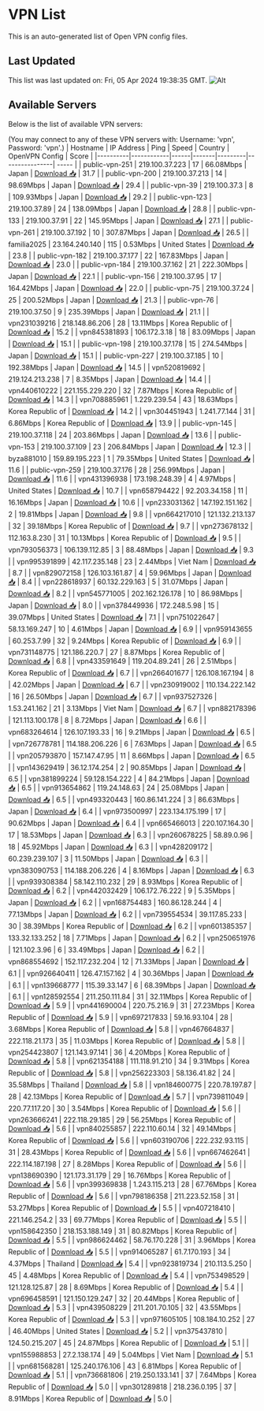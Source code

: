 # VPN List

This is an auto-generated list of Open VPN config files.

## Last Updated

This list was last updated on: Fri, 05 Apr 2024 19:38:35 GMT.
![Alt](https://repobeats.axiom.co/api/embed/186b98318ef1479477931607c1ad7d823f12451f.svg "Repobeats analytics image")

## Available Servers

Below is the list of available VPN servers:

(You may connect to any of these VPN servers with: Username: 'vpn', Password: 'vpn'.)
| Hostname | IP Address | Ping | Speed | Country | OpenVPN Config | Score |
|----------|------------|------|-------|---------|----------------| ----- |
| public-vpn-251 | 219.100.37.223 | 17 | 66.08Mbps | Japan | [Download 📥](./configs/server_0_JP.ovpn) | 31.7 |
| public-vpn-200 | 219.100.37.213 | 14 | 98.69Mbps | Japan | [Download 📥](./configs/server_1_JP.ovpn) | 29.4 |
| public-vpn-39 | 219.100.37.3 | 8 | 109.93Mbps | Japan | [Download 📥](./configs/server_2_JP.ovpn) | 29.2 |
| public-vpn-123 | 219.100.37.89 | 24 | 138.09Mbps | Japan | [Download 📥](./configs/server_3_JP.ovpn) | 28.8 |
| public-vpn-133 | 219.100.37.91 | 22 | 145.95Mbps | Japan | [Download 📥](./configs/server_4_JP.ovpn) | 27.1 |
| public-vpn-261 | 219.100.37.192 | 10 | 307.87Mbps | Japan | [Download 📥](./configs/server_5_JP.ovpn) | 26.5 |
| familia2025 | 23.164.240.140 | 115 | 0.53Mbps | United States | [Download 📥](./configs/server_6_US.ovpn) | 23.8 |
| public-vpn-182 | 219.100.37.177 | 22 | 167.83Mbps | Japan | [Download 📥](./configs/server_7_JP.ovpn) | 23.0 |
| public-vpn-184 | 219.100.37.162 | 21 | 222.30Mbps | Japan | [Download 📥](./configs/server_8_JP.ovpn) | 22.1 |
| public-vpn-156 | 219.100.37.95 | 17 | 164.42Mbps | Japan | [Download 📥](./configs/server_9_JP.ovpn) | 22.0 |
| public-vpn-75 | 219.100.37.24 | 25 | 200.52Mbps | Japan | [Download 📥](./configs/server_10_JP.ovpn) | 21.3 |
| public-vpn-76 | 219.100.37.50 | 9 | 235.39Mbps | Japan | [Download 📥](./configs/server_11_JP.ovpn) | 21.1 |
| vpn231039216 | 218.148.86.206 | 28 | 13.11Mbps | Korea Republic of | [Download 📥](./configs/server_12_KR.ovpn) | 15.2 |
| vpn845381893 | 106.172.3.18 | 18 | 83.09Mbps | Japan | [Download 📥](./configs/server_13_JP.ovpn) | 15.1 |
| public-vpn-198 | 219.100.37.178 | 15 | 274.54Mbps | Japan | [Download 📥](./configs/server_14_JP.ovpn) | 15.1 |
| public-vpn-227 | 219.100.37.185 | 10 | 192.38Mbps | Japan | [Download 📥](./configs/server_15_JP.ovpn) | 14.5 |
| vpn520819692 | 219.124.213.238 | 7 | 8.35Mbps | Japan | [Download 📥](./configs/server_16_JP.ovpn) | 14.4 |
| vpn440610222 | 221.155.229.220 | 32 | 7.87Mbps | Korea Republic of | [Download 📥](./configs/server_17_KR.ovpn) | 14.3 |
| vpn708885961 | 1.229.239.54 | 43 | 18.63Mbps | Korea Republic of | [Download 📥](./configs/server_18_KR.ovpn) | 14.2 |
| vpn304451943 | 1.241.77.144 | 31 | 6.86Mbps | Korea Republic of | [Download 📥](./configs/server_19_KR.ovpn) | 13.9 |
| public-vpn-145 | 219.100.37.118 | 24 | 203.86Mbps | Japan | [Download 📥](./configs/server_20_JP.ovpn) | 13.6 |
| public-vpn-153 | 219.100.37.109 | 23 | 206.84Mbps | Japan | [Download 📥](./configs/server_21_JP.ovpn) | 12.3 |
| byza881010 | 159.89.195.223 | 1 | 79.35Mbps | United States | [Download 📥](./configs/server_22_US.ovpn) | 11.6 |
| public-vpn-259 | 219.100.37.176 | 28 | 256.99Mbps | Japan | [Download 📥](./configs/server_23_JP.ovpn) | 11.6 |
| vpn431396938 | 173.198.248.39 | 4 | 4.97Mbps | United States | [Download 📥](./configs/server_24_US.ovpn) | 10.7 |
| vpn658794422 | 92.203.34.158 | 11 | 16.16Mbps | Japan | [Download 📥](./configs/server_25_JP.ovpn) | 10.6 |
| vpn233031362 | 147.192.151.162 | 2 | 19.81Mbps | Japan | [Download 📥](./configs/server_26_JP.ovpn) | 9.8 |
| vpn664217010 | 121.132.213.137 | 32 | 39.18Mbps | Korea Republic of | [Download 📥](./configs/server_27_KR.ovpn) | 9.7 |
| vpn273678132 | 112.163.8.230 | 31 | 10.13Mbps | Korea Republic of | [Download 📥](./configs/server_28_KR.ovpn) | 9.5 |
| vpn793056373 | 106.139.112.85 | 3 | 88.48Mbps | Japan | [Download 📥](./configs/server_29_JP.ovpn) | 9.3 |
| vpn995391899 | 42.117.235.148 | 23 | 2.44Mbps | Viet Nam | [Download 📥](./configs/server_30_VN.ovpn) | 8.7 |
| vpn829072158 | 126.103.161.87 | 4 | 59.96Mbps | Japan | [Download 📥](./configs/server_31_JP.ovpn) | 8.4 |
| vpn228618937 | 60.132.229.163 | 5 | 31.07Mbps | Japan | [Download 📥](./configs/server_32_JP.ovpn) | 8.2 |
| vpn545771005 | 202.162.126.178 | 10 | 86.98Mbps | Japan | [Download 📥](./configs/server_33_JP.ovpn) | 8.0 |
| vpn378449936 | 172.248.5.98 | 15 | 39.07Mbps | United States | [Download 📥](./configs/server_34_US.ovpn) | 7.1 |
| vpn751022647 | 58.13.169.247 | 10 | 4.61Mbps | Japan | [Download 📥](./configs/server_35_JP.ovpn) | 6.9 |
| vpn959143655 | 60.253.7.99 | 32 | 9.24Mbps | Korea Republic of | [Download 📥](./configs/server_36_KR.ovpn) | 6.9 |
| vpn731148775 | 121.186.220.7 | 27 | 8.87Mbps | Korea Republic of | [Download 📥](./configs/server_37_KR.ovpn) | 6.8 |
| vpn433591649 | 119.204.89.241 | 26 | 2.51Mbps | Korea Republic of | [Download 📥](./configs/server_38_KR.ovpn) | 6.7 |
| vpn266401677 | 126.108.167.194 | 8 | 42.02Mbps | Japan | [Download 📥](./configs/server_39_JP.ovpn) | 6.7 |
| vpn230919002 | 110.134.222.142 | 16 | 26.50Mbps | Japan | [Download 📥](./configs/server_40_JP.ovpn) | 6.7 |
| vpn937527326 | 1.53.241.162 | 21 | 3.13Mbps | Viet Nam | [Download 📥](./configs/server_41_VN.ovpn) | 6.7 |
| vpn882178396 | 121.113.100.178 | 8 | 8.72Mbps | Japan | [Download 📥](./configs/server_42_JP.ovpn) | 6.6 |
| vpn683264614 | 126.107.193.33 | 16 | 9.21Mbps | Japan | [Download 📥](./configs/server_43_JP.ovpn) | 6.5 |
| vpn726778781 | 114.188.206.226 | 6 | 7.63Mbps | Japan | [Download 📥](./configs/server_44_JP.ovpn) | 6.5 |
| vpn205793870 | 157.147.47.95 | 11 | 8.66Mbps | Japan | [Download 📥](./configs/server_45_JP.ovpn) | 6.5 |
| vpn143629419 | 36.12.174.254 | 2 | 90.85Mbps | Japan | [Download 📥](./configs/server_46_JP.ovpn) | 6.5 |
| vpn381899224 | 59.128.154.222 | 4 | 84.21Mbps | Japan | [Download 📥](./configs/server_47_JP.ovpn) | 6.5 |
| vpn913654862 | 119.24.148.63 | 24 | 25.08Mbps | Japan | [Download 📥](./configs/server_48_JP.ovpn) | 6.5 |
| vpn493320443 | 160.86.141.224 | 3 | 86.63Mbps | Japan | [Download 📥](./configs/server_49_JP.ovpn) | 6.4 |
| vpn973500997 | 223.134.175.199 | 17 | 90.62Mbps | Japan | [Download 📥](./configs/server_50_JP.ovpn) | 6.4 |
| vpn665466013 | 220.107.164.30 | 17 | 18.53Mbps | Japan | [Download 📥](./configs/server_51_JP.ovpn) | 6.3 |
| vpn260678225 | 58.89.0.96 | 18 | 45.92Mbps | Japan | [Download 📥](./configs/server_52_JP.ovpn) | 6.3 |
| vpn428209172 | 60.239.239.107 | 3 | 11.50Mbps | Japan | [Download 📥](./configs/server_53_JP.ovpn) | 6.3 |
| vpn383090753 | 114.188.206.226 | 4 | 8.16Mbps | Japan | [Download 📥](./configs/server_54_JP.ovpn) | 6.3 |
| vpn939308384 | 58.142.110.232 | 29 | 8.93Mbps | Korea Republic of | [Download 📥](./configs/server_55_KR.ovpn) | 6.2 |
| vpn442032429 | 106.172.76.222 | 9 | 5.35Mbps | Japan | [Download 📥](./configs/server_56_JP.ovpn) | 6.2 |
| vpn168754483 | 160.86.128.244 | 4 | 77.13Mbps | Japan | [Download 📥](./configs/server_57_JP.ovpn) | 6.2 |
| vpn739554534 | 39.117.85.233 | 30 | 38.39Mbps | Korea Republic of | [Download 📥](./configs/server_58_KR.ovpn) | 6.2 |
| vpn601385357 | 133.32.133.252 | 18 | 7.71Mbps | Japan | [Download 📥](./configs/server_59_JP.ovpn) | 6.2 |
| vpn250651976 | 121.102.3.96 | 6 | 33.49Mbps | Japan | [Download 📥](./configs/server_60_JP.ovpn) | 6.2 |
| vpn868554692 | 152.117.232.204 | 12 | 71.33Mbps | Japan | [Download 📥](./configs/server_61_JP.ovpn) | 6.1 |
| vpn926640411 | 126.47.157.162 | 4 | 30.36Mbps | Japan | [Download 📥](./configs/server_62_JP.ovpn) | 6.1 |
| vpn139668777 | 115.39.33.147 | 6 | 68.39Mbps | Japan | [Download 📥](./configs/server_63_JP.ovpn) | 6.1 |
| vpn128592554 | 211.250.111.84 | 31 | 32.11Mbps | Korea Republic of | [Download 📥](./configs/server_64_KR.ovpn) | 5.9 |
| vpn441690004 | 220.75.216.9 | 31 | 27.23Mbps | Korea Republic of | [Download 📥](./configs/server_65_KR.ovpn) | 5.9 |
| vpn697217833 | 59.16.93.104 | 28 | 3.68Mbps | Korea Republic of | [Download 📥](./configs/server_66_KR.ovpn) | 5.8 |
| vpn467664837 | 222.118.21.173 | 35 | 11.03Mbps | Korea Republic of | [Download 📥](./configs/server_67_KR.ovpn) | 5.8 |
| vpn254423807 | 121.143.97.141 | 36 | 4.20Mbps | Korea Republic of | [Download 📥](./configs/server_68_KR.ovpn) | 5.8 |
| vpn621354188 | 111.118.91.210 | 34 | 9.31Mbps | Korea Republic of | [Download 📥](./configs/server_69_KR.ovpn) | 5.8 |
| vpn256223303 | 58.136.41.82 | 24 | 35.58Mbps | Thailand | [Download 📥](./configs/server_70_TH.ovpn) | 5.8 |
| vpn184600775 | 220.78.197.87 | 28 | 42.13Mbps | Korea Republic of | [Download 📥](./configs/server_71_KR.ovpn) | 5.7 |
| vpn739811049 | 220.77.117.20 | 30 | 3.54Mbps | Korea Republic of | [Download 📥](./configs/server_72_KR.ovpn) | 5.6 |
| vpn263666241 | 222.118.29.185 | 29 | 56.25Mbps | Korea Republic of | [Download 📥](./configs/server_73_KR.ovpn) | 5.6 |
| vpn840255857 | 222.110.60.14 | 32 | 49.14Mbps | Korea Republic of | [Download 📥](./configs/server_74_KR.ovpn) | 5.6 |
| vpn603190706 | 222.232.93.115 | 31 | 28.43Mbps | Korea Republic of | [Download 📥](./configs/server_75_KR.ovpn) | 5.6 |
| vpn667462641 | 222.114.187.198 | 27 | 8.28Mbps | Korea Republic of | [Download 📥](./configs/server_76_KR.ovpn) | 5.6 |
| vpn138690390 | 121.173.31.179 | 29 | 16.76Mbps | Korea Republic of | [Download 📥](./configs/server_77_KR.ovpn) | 5.6 |
| vpn399369838 | 1.243.115.213 | 28 | 67.76Mbps | Korea Republic of | [Download 📥](./configs/server_78_KR.ovpn) | 5.6 |
| vpn798186358 | 211.223.52.158 | 31 | 53.27Mbps | Korea Republic of | [Download 📥](./configs/server_79_KR.ovpn) | 5.5 |
| vpn407218410 | 221.146.254.2 | 33 | 69.77Mbps | Korea Republic of | [Download 📥](./configs/server_80_KR.ovpn) | 5.5 |
| vpn158642350 | 218.153.188.149 | 31 | 80.82Mbps | Korea Republic of | [Download 📥](./configs/server_81_KR.ovpn) | 5.5 |
| vpn986624462 | 58.76.170.228 | 31 | 3.96Mbps | Korea Republic of | [Download 📥](./configs/server_82_KR.ovpn) | 5.5 |
| vpn914065287 | 61.7.170.193 | 34 | 4.37Mbps | Thailand | [Download 📥](./configs/server_83_TH.ovpn) | 5.4 |
| vpn923819734 | 210.113.5.250 | 45 | 4.48Mbps | Korea Republic of | [Download 📥](./configs/server_84_KR.ovpn) | 5.4 |
| vpn753498529 | 121.128.125.87 | 28 | 8.69Mbps | Korea Republic of | [Download 📥](./configs/server_85_KR.ovpn) | 5.4 |
| vpn696458591 | 121.150.129.247 | 32 | 20.44Mbps | Korea Republic of | [Download 📥](./configs/server_86_KR.ovpn) | 5.3 |
| vpn439508229 | 211.201.70.105 | 32 | 43.55Mbps | Korea Republic of | [Download 📥](./configs/server_87_KR.ovpn) | 5.3 |
| vpn971605105 | 108.184.10.252 | 27 | 46.40Mbps | United States | [Download 📥](./configs/server_88_US.ovpn) | 5.2 |
| vpn375437810 | 124.50.215.207 | 45 | 24.87Mbps | Korea Republic of | [Download 📥](./configs/server_89_KR.ovpn) | 5.1 |
| vpn155988853 | 27.2.138.174 | 49 | 5.04Mbps | Viet Nam | [Download 📥](./configs/server_90_VN.ovpn) | 5.1 |
| vpn681568281 | 125.240.176.106 | 43 | 6.81Mbps | Korea Republic of | [Download 📥](./configs/server_91_KR.ovpn) | 5.1 |
| vpn736681806 | 219.250.133.141 | 37 | 7.64Mbps | Korea Republic of | [Download 📥](./configs/server_92_KR.ovpn) | 5.0 |
| vpn301289818 | 218.236.0.195 | 37 | 8.91Mbps | Korea Republic of | [Download 📥](./configs/server_93_KR.ovpn) | 5.0 |
